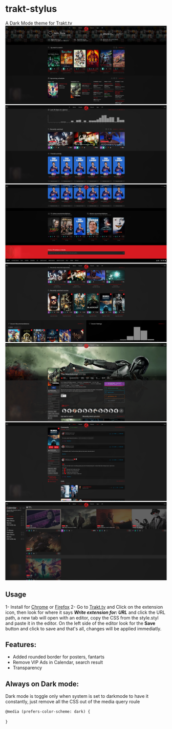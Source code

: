 # trakt-stylus
A Dark Mode theme for Trakt.tv
![Up next/Upcoming sections](https://github.com/stoneC0der/trakt-stylus/blob/master/screenshots/up-next-upcoming.png)
![Recent & Network activity sections](https://github.com/stoneC0der/trakt-stylus/blob/master/screenshots/recent-activity-and-network.png)
![Recommended section](https://github.com/stoneC0der/trakt-stylus/blob/master/screenshots/recommended-section.png)
![Profile activity section](https://github.com/stoneC0der/trakt-stylus/blob/master/screenshots/profile-recent-activity.png)
![Movie details section](https://github.com/stoneC0der/trakt-stylus/blob/master/screenshots/movie-details.png)
![Comments section](https://github.com/stoneC0der/trakt-stylus/blob/master/screenshots/comments-section.png)
![Calendar/Search results section](https://github.com/stoneC0der/trakt-stylus/blob/master/screenshots/calendar.png)
## Usage
1- Install for [Chrome](https://chrome.google.com/webstore/detail/stylus/clngdbkpkpeebahjckkjfobafhncgmne) or [Firefox](https://addons.mozilla.org/en-US/firefox/addon/styl-us/)
2- Go to [Trakt.tv](trakt.tv) and Click on the extension icon, then look for where it says ***Write extension for: URL*** and click the URL path, a new tab will open with an editor, copy the CSS from the style.styl and paste it in the editor.
On the left side of the editor look for the **Save** button and click to save and that's all, changes will be applied immediatly.

## Features:
- Added rounded border for posters, fantarts
- Remove VIP Ads in Calendar, search result
- Transparency

## Always on Dark mode:
Dark mode is toggle only when system is set to darkmode to have it constantly, just remove all the CSS out of the media query roule

    @media (prefers-color-scheme: dark) {
    
    }
